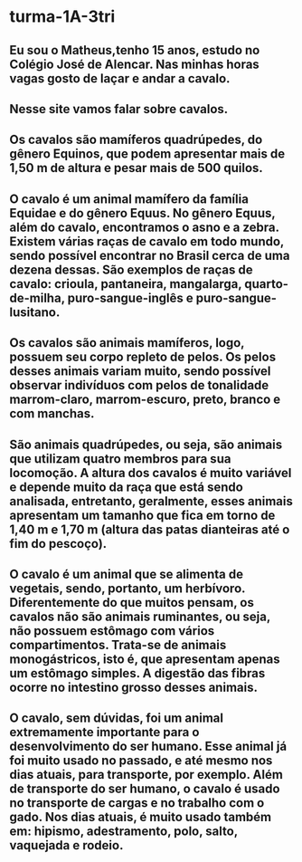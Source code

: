 # turma-1A-3tri
## Eu sou o Matheus,tenho 15 anos, estudo no Colégio José de Alencar. Nas minhas horas vagas gosto de laçar e andar a cavalo.
## Nesse site vamos falar sobre cavalos.
## Os cavalos são mamíferos quadrúpedes, do gênero Equinos, que podem apresentar mais de 1,50 m de altura e pesar mais de 500 quilos.
## O cavalo é um animal mamífero da família Equidae e do gênero Equus. No gênero Equus, além do cavalo, encontramos o asno e a zebra. Existem várias raças de cavalo em todo mundo, sendo possível encontrar no Brasil cerca de uma dezena dessas. São exemplos de raças de cavalo: crioula, pantaneira, mangalarga, quarto-de-milha, puro-sangue-inglês e puro-sangue-lusitano.
## Os cavalos são animais mamíferos, logo, possuem seu corpo repleto de pelos. Os pelos desses animais variam muito, sendo possível observar indivíduos com pelos de tonalidade marrom-claro, marrom-escuro, preto, branco e com manchas.
## São animais quadrúpedes, ou seja, são animais que utilizam quatro membros para sua locomoção. A altura dos cavalos é muito variável e depende muito da raça que está sendo analisada, entretanto, geralmente, esses animais apresentam um tamanho que fica em torno de 1,40 m e 1,70 m (altura das patas dianteiras até o fim do pescoço).
## O cavalo é um animal que se alimenta de vegetais, sendo, portanto, um herbívoro. Diferentemente do que muitos pensam, os cavalos não são animais ruminantes, ou seja, não possuem estômago com vários compartimentos. Trata-se de animais monogástricos, isto é, que apresentam apenas um estômago simples. A digestão das fibras ocorre no intestino grosso desses animais.
## O cavalo, sem dúvidas, foi um animal extremamente importante para o desenvolvimento do ser humano. Esse animal já foi muito usado no passado, e até mesmo nos dias atuais, para transporte, por exemplo. Além de transporte do ser humano, o cavalo é usado no transporte de cargas e no trabalho com o gado. Nos dias atuais, é muito usado também em: hipismo, adestramento, polo, salto, vaquejada e rodeio.
